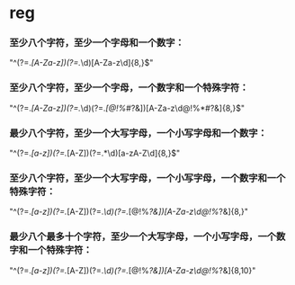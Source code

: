 # reg

### 至少八个字符，至少一个字母和一个数字：

"^(?=.*[A-Za-z])(?=.*\d)[A-Za-z\d]{8,}$"
### 至少八个字符，至少一个字母，一个数字和一个特殊字符：

"^(?=.*[A-Za-z])(?=.*\d)(?=.*[$@$!%*#?&])[A-Za-z\d$@$!%*#?&]{8,}$"
### 最少八个字符，至少一个大写字母，一个小写字母和一个数字：

"^(?=.*[a-z])(?=.*[A-Z])(?=.*\d)[a-zA-Z\d]{8,}$"
### 至少八个字符，至少一个大写字母，一个小写字母，一个数字和一个特殊字符：

"^(?=.*[a-z])(?=.*[A-Z])(?=.*\d)(?=.*[$@$!%*?&])[A-Za-z\d$@$!%*?&]{8,}"
### 最少八个最多十个字符，至少一个大写字母，一个小写字母，一个数字和一个特殊字符：

"^(?=.*[a-z])(?=.*[A-Z])(?=.*\d)(?=.*[$@$!%*?&])[A-Za-z\d$@$!%*?&]{8,10}"
